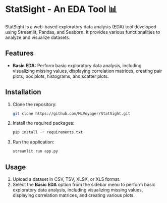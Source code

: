 # StatSight - An EDA Tool 📊

StatSight is a web-based exploratory data analysis (EDA) tool developed using Streamlit, Pandas, and Seaborn. It provides various functionalities to analyze and visualize datasets.

## Features

- **Basic EDA:** Perform basic exploratory data analysis, including visualizing missing values, displaying correlation matrices, creating pair plots, box plots, histograms, and scatter plots.

## Installation

1. Clone the repository:

    ```bash
    git clone https://github.com/MLVoyager/StatSight.git
    ```

2. Install the required packages:

    ```bash
    pip install -r requirements.txt
    ```

3. Run the application:

    ```bash
    streamlit run app.py
    ```

## Usage

1. Upload a dataset in CSV, TSV, XLSX, or XLS format.
2. Select the **Basic EDA** option from the sidebar menu to perform basic exploratory data analysis, including visualizing missing values, displaying correlation matrices, and creating various plots.
